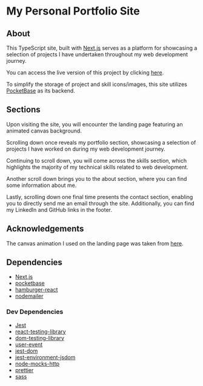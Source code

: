 # My Personal Portfolio Site

## About

This TypeScript site, built with [Next.js](https://nextjs.org/) serves as a platform for showcasing a selection of projects I have undertaken throughout my web development journey.

You can access the live version of this project by clicking [here](https://lucagaravello.com).

To simplify the storage of project and skill icons/images, this site utilizes [PocketBase](https://pocketbase.io/) as its backend.

## Sections
Upon visiting the site, you will encounter the landing page featuring an animated canvas background.

Scrolling down once reveals my portfolio section, showcasing a selection of projects I have worked on during my web development journey.

Continuing to scroll down, you will come across the skills section, which highlights the majority of my technical skills related to web development.

Another scroll down brings you to the about section, where you can find some information about me.

Lastly, scrolling down one final time presents the contact section, enabling you to directly send me an email through the site. Additionally, you can find my LinkedIn and GitHub links in the footer.

## Acknowledgements 

The canvas animation I used on the landing page was taken from [here](https://codepen.io/tmrDevelops/pen/dMdNvy).

## Dependencies

- [Next.js](https://nextjs.org/)
- [pocketbase](https://pocketbase.io/)
- [hamburger-react](https://www.npmjs.com/package/hamburger-react)
- [nodemailer](https://www.npmjs.com/package/nodemailer)

### Dev Dependencies 
- [Jest](https://jestjs.io/)
- [react-testing-library](https://testing-library.com/docs/react-testing-library/intro/)
- [dom-testing-library](https://testing-library.com/docs/dom-testing-library/intro/)
- [user-event](https://testing-library.com/docs/ecosystem-user-event/)
- [jest-dom](https://testing-library.com/docs/ecosystem-jest-dom/)
- [jest-environment-jsdom](https://www.npmjs.com/package/jest-environment-jsdom)
- [node-mocks-http](https://www.npmjs.com/package/node-mocks-http)
- [prettier](https://prettier.io/)
- [sass](https://sass-lang.com/)